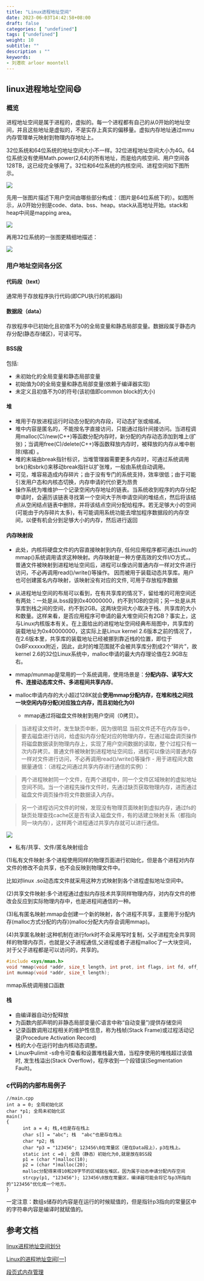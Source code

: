 ```yaml
---
title: "Linux进程地址空间"
date: 2023-06-03T14:42:58+08:00
draft: false
categories: [ "undefined"]
tags: ["undefined"]
weight: 10
subtitle: ""
description : ""
keywords:
- 刘港欢 arloor moontell
---
```


## linux进程地址空间😄

### 概览

进程地址空间是属于进程的，虚拟的。每一个进程都有自己的从0开始的地址空间，并且这些地址是虚拟的，不是实存上真实的偏移量。虚拟内存地址通过mmu内存管理单元映射到物理内存地址上。

32位系统和64位系统的地址空间大小不一样。32位进程地址空间大小为4G。64位系统没有使用Math.power(2,64)的所有地址，而是给内核空间、用户空间各128TB，这已经完全够用了。32位和64位系统的内核空间、进程空间如下图所示。

![](/img/v2-f6b5b028da63af405fa19eaf4f545f1a_r.png)

先用一张图片描述下用户空间由哪些部分构成：（图片是64位系统下的）。如图所示，从0开始分别是code、data、bss、heap。stack从高地址开始。stack和heap中间是mapping area。

![](/img/2138374-20200828154940757-1842339641.png)

再用32位系统的一张图更精细地描述：

![](/img/2138374-20200828155103154-1191841853.jpg)

### 用户地址空间各分区

#### 代码段（text）

通常用于存放程序执行代码(即CPU执行的机器码)

#### 数据段（data）

存放程序中已初始化且初值不为0的全局变量和静态局部变量。数据段属于静态内存分配(静态存储区)，可读可写。

#### BSS段

包括:

- 未初始化的全局变量和静态局部变量
- 初始值为0的全局变量和静态局部变量(依赖于编译器实现)
- 未定义且初值不为0的符号(该初值即common block的大小)

#### 堆

- 堆用于存放进程运行时动态分配的内存段，可动态扩张或缩减。
- 堆中内容是匿名的，不能按名字直接访问，只能通过指针间接访问。当进程调用malloc(C)/new(C++)等函数分配内存时，新分配的内存动态添加到堆上(扩张)；当调用free(C)/delete(C++)等函数释放内存时，被释放的内存从堆中剔除(缩减) 。
- 堆的末端由break指针标识，当堆管理器需要更多内存时，可通过系统调用brk()和sbrk()来移动break指针以扩张堆，一般由系统自动调用。
- 可见，堆容易造成内存碎片；由于没有专门的系统支持，效率很低；由于可能引发用户态和内核态切换，内存申请的代价更为昂贵
- 操作系统为堆维护一个记录空闲内存地址的链表。当系统收到程序的内存分配申请时，会遍历该链表寻找第一个空间大于所申请空间的堆结点，然后将该结点从空闲结点链表中删除，并将该结点空间分配给程序。若无足够大小的空间(可能由于内存碎片太多)，有可能调用系统功能去增加程序数据段的内存空间，以便有机会分到足够大小的内存，然后进行返回

#### 内存映射段


- 此处，内核将硬盘文件的内容直接映射到内存, 任何应用程序都可通过Linux的mmap()系统调用请求这种映射。内存映射是一种方便高效的文件I/O方式，。普通文件被映射到进程地址空间后，进程可以像访问普通内存一样对文件进行访问，不必再调用read()/write()等操作。 因而被用于装载动态共享库。用户也可创建匿名内存映射，该映射没有对应的文件, 可用于存放程序数据

- 从进程地址空间的布局可以看到，在有共享库的情况下，留给堆的可用空间还有两处：一处是从.bss段到0x40000000，约不到1GB的空间；另一处是从共享库到栈之间的空间，约不到2GB。这两块空间大小取决于栈、共享库的大小和数量。这样来看，是否应用程序可申请的最大堆空间只有2GB？事实上，这与Linux内核版本有关。在上面给出的进程地址空间经典布局图中，共享库的装载地址为0x40000000，这实际上是Linux kernel 2.6版本之前的情况了，在2.6版本里，共享库的装载地址已经被挪到靠近栈的位置，即位于0xBFxxxxxx附近，因此，此时的堆范围就不会被共享库分割成2个“碎片”，故kernel 2.6的32位Linux系统中，malloc申请的最大内存理论值在2.9GB左右。

- mmap/munmap是常用的一个系统调用，使用场景是：**分配内存、读写大文件、连接动态库文件、多进程间共享内存**。

- malloc申请内存的大小超过128K就会**使用mmap分配内存，在堆和栈之间找一块空闲内存分配(对应独立内存，而且初始化为0)**

    - mmap通过将磁盘文件映射到用户空间（0拷贝）。
> 当进程读文件时，发生缺页中断，因为很明显 当前文件还不在内存当中，要去磁盘进行访问，给虚拟内存分配对应的物理内存，在通过磁盘调页操作将磁盘数据读到物理内存上，实现了用户空间数据的读取，整个过程只有一次内存拷贝。普通文件被映射到进程地址空间后，进程可以像访问普通内存一样对文件进行访问，不必再调用read()/write()等操作
    - 用于进程间大数据量通信：（进程之间通过共享内存进行通信的实例）：

> 两个进程映射同一个文件，在两个进程中，同一个文件区域映射的虚拟地址空间不同。当一个进程先操作文件时，先通过缺页获取物理内存，进而通过磁盘文件调页操作将文件数据读入内存。

> 另一个进程访问文件的时候，发现没有物理页面映射到虚拟内存，通过fs的缺页处理查找cache区是否有读入磁盘文件，有的话建立映射关系（都指向同一块内存），这样两个进程通过共享内存就可以进行通信。

![](/img/2138374-20200828160949603-365007815.jpg)

- 私有/共享、文件/匿名映射组合

(1)私有文件映射:多个进程使用同样的物理页面进行初始化，但是各个进程对内存文件的修改不会共享，也不会反映到物理文件中。

比如对linux .so动态库文件就采用这种方式映射到各个进程虚拟地址空间中。

(2)共享文件映射:多个进程通过虚拟内存技术共享同样物理内存，对内存文件的修改会反应到实际物理内存中，也是进程间通信的一种。

(3)私有匿名映射:mmap会创建一个新的映射，各个进程不共享，主要用于分配内存(malloc方式分配的内存)(malloc分配大内存会调用mmap)。

(4)共享匿名映射:这种机制在进行fork时不会采用写时复制，父子进程完全共享同样的物理内存页，也就是父子进程通信,父进程或者子进程malloc了一大块空间，对于父子进程都是可以访问的，共享的。

```c
#include <sys/mman.h>
void *mmap(void *addr, size_t length, int prot, int flags, int fd, off_t offset);
int munmap(void *addr, size_t length);
```

mmap系统调用接口函数

#### 栈

- 由编译器自动分配释放
- 为函数内部声明的非静态局部变量(C语言中称“自动变量”)提供存储空间
- 记录函数调用过程相关的维护性信息，称为栈帧(Stack Frame)或过程活动记录(Procedure Activation Record)
- 栈的大小在运行时由内核动态调整。
- Linux中ulimit -s命令可查看和设置堆栈最大值，当程序使用的堆栈超过该值时, 发生栈溢出(Stack Overflow)，程序收到一个段错误(Segmentation Fault)。

### c代码的内部布局例子

```c+
//main.cpp  
int a = 0; 全局初始化区  
char *p1; 全局未初始化区  
main()  
{  
      int a = 4; 栈,4也是存在栈上  
      char s[] = "abc"; 栈  "abc"也是存在栈上
      char *p2; 栈  
      char *p3 = "123456"; 123456\0在常量区（是在Data段上），p3在栈上。  
      static int c =0； 全局（静态）初始化为0,就是放在BSS段   
      p1 = (char *)malloc(10);  
      p2 = (char *)malloc(20);  
      malloc分配得来得10和20字节的区域就在堆区。因为属于动态申请分配内存空间  
      strcpy(p1, "123456"); 123456\0放在常量区，编译器可能会将它与p3所指向的"123456"优化成一个地方。  
}  
```

一定注意：数组s储存的内容是在运行的时候赋值的，但是指针p3指向的常量区中的字符串内容是编译时就赋值的。

## 参考文档

[linux进程地址空间划分](https://www.cnblogs.com/yizhanwillsucceed/p/13578076.html)

[Linux的进程地址空间[一]](https://www.zhihu.com/tardis/zm/art/66794639?source_id=1003)

[段页式内存管理](https://zofun.github.io/2020/05/15/%E6%AE%B5%E9%A1%B5%E5%BC%8F%E5%86%85%E5%AD%98%E7%AE%A1%E7%90%86/)